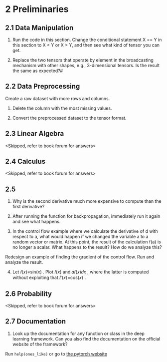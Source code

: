 # 2 Preliminaries

## 2.1 Data Manipulation

1. Run the code in this section. Change the conditional statement X == Y in this section to X < Y or X > Y, and then see what kind of tensor you can get.

2. Replace the two tensors that operate by element in the broadcasting mechanism with other shapes, e.g., 3-dimensional tensors. Is the result the same as expected?#

## 2.2 Data Preprocessing

Create a raw dataset with more rows and columns.

1. Delete the column with the most missing values.

2. Convert the preprocessed dataset to the tensor format.

## 2.3 Linear Algebra

<Skipped, refer to book forum for answers>

## 2.4 Calculus

<Skipped, refer to book forum for answers>

## 2.5

1. Why is the second derivative much more expensive to compute than the first derivative?

2. After running the function for backpropagation, immediately run it again and see what happens.

3. In the control flow example where we calculate the derivative of d with respect to a, what would happen if we changed the variable a to a random vector or matrix. At this point, the result of the calculation f(a) is no longer a scalar. What happens to the result? How do we analyze this?

Redesign an example of finding the gradient of the control flow. Run and analyze the result.

4. Let 𝑓(𝑥)=sin(𝑥) . Plot 𝑓(𝑥) and 𝑑𝑓(𝑥)𝑑𝑥 , where the latter is computed without exploiting that 𝑓′(𝑥)=cos(𝑥) .

## 2.6 Probability

<Skipped, refer to book forum for answers>

## 2.7 Documentation

1. Look up the documentation for any function or class in the deep learning framework. Can you also find the documentation on the official website of the framework?

Run `help(ones_like)` or go to [the pytorch website](https://pytorch.org/docs/stable/generated/torch.ones_like.html)
